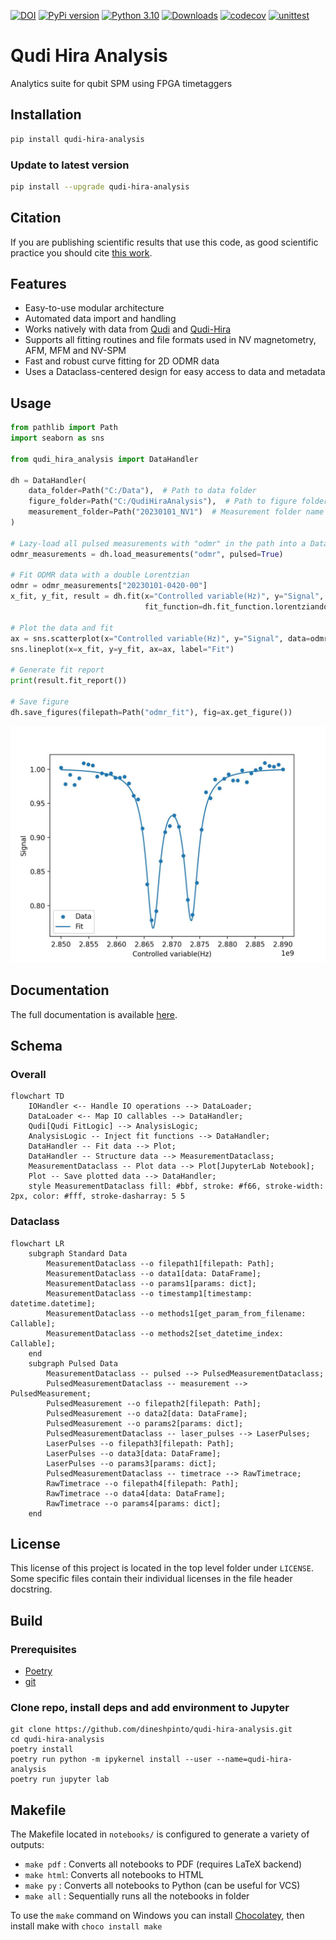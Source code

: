 [![DOI](https://zenodo.org/badge/288670453.svg)](https://zenodo.org/badge/latestdoi/288670453)
[![PyPi version](https://img.shields.io/pypi/v/qudi-hira-analysis)](https://pypi.python.org/pypi/qudi-hira-analysis/)
[![Python 3.10](https://img.shields.io/badge/python-3.10+-blue.svg)](https://www.python.org/downloads/release/python-3100/)
[![Downloads](https://pepy.tech/badge/qudi-hira-analysis)](https://pepy.tech/project/qudi-hira-analysis)
[![codecov](https://codecov.io/gh/dineshpinto/qudi-hira-analysis/branch/main/graph/badge.svg?token=FMXDAYW8DW)](https://codecov.io/gh/dineshpinto/qudi-hira-analysis)
[![unittest](https://github.com/dineshpinto/qudi-hira-analysis/actions/workflows/unittest.yml/badge.svg)](https://github.com/dineshpinto/qudi-hira-analysis/actions/workflows/unittest.yml)

# Qudi Hira Analysis

Analytics suite for qubit SPM using FPGA timetaggers

## Installation

```bash
pip install qudi-hira-analysis
```

### Update to latest version

```bash
pip install --upgrade qudi-hira-analysis
```

## Citation

If you are publishing scientific results that use this code, as good scientific practice you
should cite [this work](https://doi.org/10.5281/zenodo.7604670).

## Features

- Easy-to-use modular architecture
- Automated data import and handling
- Works natively with data from [Qudi](https://github.com/Ulm-IQO/qudi)
  and [Qudi-Hira](https://github.com/projecthira/qudi-hira)
- Supports all fitting routines and file formats used in NV magnetometry, AFM, MFM and NV-SPM
- Fast and robust curve fitting for 2D ODMR data
- Uses a Dataclass-centered design for easy access to data and metadata

## Usage

```python
from pathlib import Path
import seaborn as sns

from qudi_hira_analysis import DataHandler

dh = DataHandler(
    data_folder=Path("C:/Data"),  # Path to data folder
    figure_folder=Path("C:/QudiHiraAnalysis"),  # Path to figure folder
    measurement_folder=Path("20230101_NV1")  # Measurement folder name (optional)
)

# Lazy-load all pulsed measurements with "odmr" in the path into a Dataclass
odmr_measurements = dh.load_measurements("odmr", pulsed=True)

# Fit ODMR data with a double Lorentzian
odmr = odmr_measurements["20230101-0420-00"]
x_fit, y_fit, result = dh.fit(x="Controlled variable(Hz)", y="Signal",
                              fit_function=dh.fit_function.lorentziandouble, data=odmr.data)

# Plot the data and fit
ax = sns.scatterplot(x="Controlled variable(Hz)", y="Signal", data=odmr.data, label="Data")
sns.lineplot(x=x_fit, y=y_fit, ax=ax, label="Fit")

# Generate fit report
print(result.fit_report())

# Save figure
dh.save_figures(filepath=Path("odmr_fit"), fig=ax.get_figure())
```
![ODMR](https://github.com/dineshpinto/qudi-hira-analysis/blob/eacb6c66fc9adfef0d2eb193ae6b62a935221f19/docs/images/odmr.jpg)

## Documentation

The full documentation is available [here](https://dineshpinto.github.io/qudi-hira-analysis/).

## Schema

### Overall

```mermaid
flowchart TD
    IOHandler <-- Handle IO operations --> DataLoader;
    DataLoader <-- Map IO callables --> DataHandler;
    Qudi[Qudi FitLogic] --> AnalysisLogic;
    AnalysisLogic -- Inject fit functions --> DataHandler;
    DataHandler -- Fit data --> Plot;
    DataHandler -- Structure data --> MeasurementDataclass;
    MeasurementDataclass -- Plot data --> Plot[JupyterLab Notebook];
    Plot -- Save plotted data --> DataHandler;
    style MeasurementDataclass fill: #bbf, stroke: #f66, stroke-width: 2px, color: #fff, stroke-dasharray: 5 5
```

### Dataclass

```mermaid
flowchart LR
    subgraph Standard Data
        MeasurementDataclass --o filepath1[filepath: Path];
        MeasurementDataclass --o data1[data: DataFrame];
        MeasurementDataclass --o params1[params: dict];
        MeasurementDataclass --o timestamp1[timestamp: datetime.datetime];
        MeasurementDataclass --o methods1[get_param_from_filename: Callable];
        MeasurementDataclass --o methods2[set_datetime_index: Callable];
    end
    subgraph Pulsed Data
        MeasurementDataclass -- pulsed --> PulsedMeasurementDataclass;
        PulsedMeasurementDataclass -- measurement --> PulsedMeasurement;
        PulsedMeasurement --o filepath2[filepath: Path];
        PulsedMeasurement --o data2[data: DataFrame];
        PulsedMeasurement --o params2[params: dict];
        PulsedMeasurementDataclass -- laser_pulses --> LaserPulses;
        LaserPulses --o filepath3[filepath: Path];
        LaserPulses --o data3[data: DataFrame];
        LaserPulses --o params3[params: dict];
        PulsedMeasurementDataclass -- timetrace --> RawTimetrace;
        RawTimetrace --o filepath4[filepath: Path];
        RawTimetrace --o data4[data: DataFrame];
        RawTimetrace --o params4[params: dict];
    end
```

## License

This license of this project is located in the top level folder under `LICENSE`. Some specific files contain their
individual licenses in the file header docstring.

## Build

### Prerequisites

- [Poetry](https://python-poetry.org)
- [git](https://git-scm.com/downloads)

### Clone repo, install deps and add environment to Jupyter

```shell
git clone https://github.com/dineshpinto/qudi-hira-analysis.git
cd qudi-hira-analysis
poetry install
poetry run python -m ipykernel install --user --name=qudi-hira-analysis
poetry run jupyter lab
```

## Makefile

The Makefile located in `notebooks/` is configured to generate a variety of outputs:

+ `make pdf` : Converts all notebooks to PDF (requires LaTeX backend)
+ `make html`: Converts all notebooks to HTML
+ `make py`  : Converts all notebooks to Python (can be useful for VCS)
+ `make all` : Sequentially runs all the notebooks in folder

To use the `make` command on Windows you can install [Chocolatey](https://chocolatey.org/install), then
install make with `choco install make`
